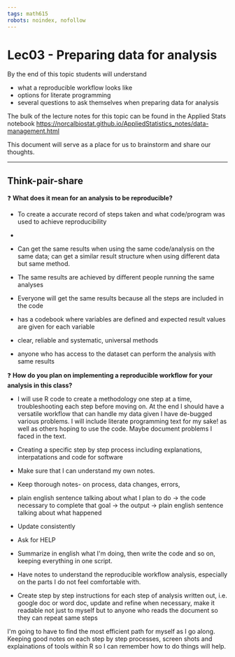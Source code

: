 ```yaml
---
tags: math615
robots: noindex, nofollow
---
```


# Lec03 - Preparing data for analysis


By the end of this topic students will understand 

* what a reproducible workflow looks like
* options for literate programming
* several questions to ask themselves when preparing data for analysis

The bulk of the lecture notes for this topic can be found in the Applied Stats notebook
https://norcalbiostat.github.io/AppliedStatistics_notes/data-management.html

This document will serve as a place for us to brainstorm and share our thoughts. 

---

## Think-pair-share

:question: **What does it mean for an analysis to be reproducible?**

- To create a accurate record of steps taken and what code/program was used to achieve reproducibility
- 
- Can get the same results when using the same code/analysis on the same data; can get a similar result structure when using different data but same method.
- The same results are achieved by different people running the same analyses 
- Everyone will get the same results because all the steps are included in the code
- has a codebook where variables are defined and expected result values are given for each variable

- clear, reliable and systematic, universal methods
- anyone who has access to the  dataset can perform the  analysis with same results



:question: **How do you plan on implementing a reproducible workflow for your analysis in this class?**

- I will use R code to create a methodology one step at a time, troubleshooting each step before moving on. At the end I should have a versatile workflow that can handle my data given I have de-bugged various problems. I will include literate programming text for my sake! as well as others hoping to use the code. Maybe document problems I faced in the text.

- Creating a specific step by step process including explanations, interpatations and code for software  
- Make sure that I can understand my own notes. 
 
 - Keep thorough notes- on process, data changes, errors, 
- plain english sentence talking about what I plan to do -> the code necessary to complete that goal -> the output -> plain english sentence talking about what happened

- Update consistently 
- Ask for HELP
- Summarize in english what I'm doing, then write the code and so on, keeping everything in one script. 

- Have notes to understand the reproducible workflow analysis, especially on the parts I do not feel comfortable with. 
- Create step by step instructions for each step of analysis written out, i.e. google doc or word doc, update and refine when necessary, make it readable not just to myself but to anyone who reads the document so they can repeat same steps

I'm going to have to find the most efficient path for myself as I go along. Keeping good notes on each step by step processes, screen shots and explainations of tools within R so I can remember how to do things will help. 




<!---
## Data Management specific questions. Put your name next to your answer 

:question: **Now that you've chosen a data set and looked at the codebook, what types of data management tasks do you anticipate having to do with your data?**





:question: **Give one specific example of a change you will have to make to your data.**
        - **A**: How did you detect something was wrong?    
        - **B**: What exactly needs to be changed? 
        - **C**: how exactly (code or menu button) are you going to implement the change?


--->



